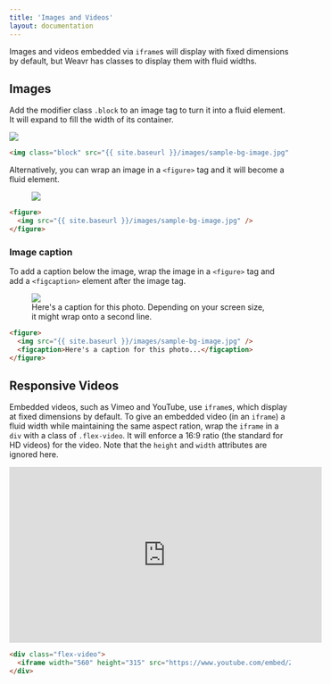 ```yaml
---
title: 'Images and Videos'
layout: documentation
---
```


Images and videos embedded via `iframe`s will display with fixed dimensions by default, but Weavr has classes to display them with fluid widths.

## Images

Add the modifier class `.block` to an image tag to turn it into a fluid element. It will expand to fill the width of its container.

<div class="demo">
  <img class="block" src="{{ site.baseurl }}/images/sample-bg-image.jpg" />
</div>

~~~html
<img class="block" src="{{ site.baseurl }}/images/sample-bg-image.jpg" />
~~~

Alternatively, you can wrap an image in a `<figure>` tag and it will become a fluid element.

<div class="demo">
  <figure>
    <img src="{{ site.baseurl }}/images/sample-bg-image.jpg" />
  </figure>
</div>

~~~html
<figure>
  <img src="{{ site.baseurl }}/images/sample-bg-image.jpg" />
</figure>
~~~

### Image caption

To add a caption below the image, wrap the image in a `<figure>` tag and add a `<figcaption>` element after the image tag.

<div class="demo">
  <figure>
    <img src="{{ site.baseurl }}/images/sample-bg-image.jpg" />
    <figcaption>Here's a caption for this photo. Depending on your screen size, it might wrap onto a second line.</figcaption>
  </figure>
</div>

~~~html
<figure>
  <img src="{{ site.baseurl }}/images/sample-bg-image.jpg" />
  <figcaption>Here's a caption for this photo...</figcaption>
</figure>
~~~

## Responsive Videos

Embedded videos, such as Vimeo and YouTube, use `iframe`s, which display at fixed dimensions by default. To give an embedded video (in an `iframe`) a fluid width while maintaining the same aspect ration, wrap the `iframe` in a `div` with a class of `.flex-video`. It will enforce a 16:9 ratio (the standard for HD videos) for the video. Note that the `height` and `width` attributes are ignored here.

<div class="demo">
  <div class="flex-video">
    <iframe width="560" height="315" src="https://www.youtube.com/embed/ZIdqa1lsfzU?rel=0&amp;controls=0&amp;showinfo=0" frameborder="0" allowfullscreen></iframe>
  </div>
</div>

~~~html
<div class="flex-video">
  <iframe width="560" height="315" src="https://www.youtube.com/embed/ZIdqa1lsfzU?rel=0&amp;controls=0&amp;showinfo=0" frameborder="0" allowfullscreen></iframe>
</div>
~~~
